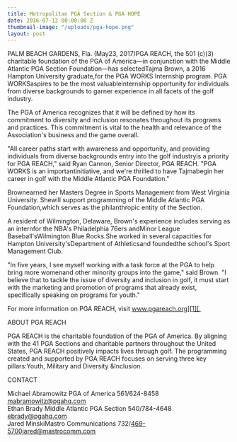 ```yaml
---
title: Metropolitan PGA Section & PGA HOPE
date: 2016-07-12 00:00:00 Z
thumbnail-image: "/uploads/pga-hope.png"
layout: post
---
```


PALM BEACH GARDENS, Fla. (May23, 2017)PGA REACH, the 501 (c)(3) charitable foundation of the PGA of America—in conjunction with the Middle Atlantic PGA Section Foundation—has selectedTajma Brown, a 2016 Hampton University graduate,for the PGA WORKS Internship program. PGA WORKSaspires to be the most valuableinternship opportunity for individuals from diverse backgrounds to garner experience in all facets of the golf industry.

The PGA of America recognizes that it will be defined by how its commitment to diversity and inclusion resonates throughout its programs and practices. This commitment is vital to the health and relevance of the Association's business and the game overall.

"All career paths start with awareness and opportunity, and providing individuals from diverse backgrounds entry into the golf industryis a priority for PGA REACH," said Ryan Cannon, Senior Director, PGA REACH. "PGA WORKS is an importantinitiative, and we're thrilled to have Tajmabegin her career in golf with the Middle Atlantic PGA Foundation."

Brownearned her Masters Degree in Sports Management from West Virginia University. Shewill support programming of the Middle Atlantic PGA Foundation,which serves as the philanthropic entity of the Section.

A resident of Wilmington, Delaware, Brown's experience includes serving as an internfor the NBA's Philadelphia 76ers andMinor League Baseball'sWilmington Blue Rocks.She worked in several capacities for Hampton University'sDepartment of Athleticsand foundedthe school's Sport Management Club.

"In five years, I see myself working with a task force at the PGA to help bring more womenand other minority groups into the game," said Brown. "I believe that to tackle the issue of diversity and inclusion in golf, it must start with the marketing and promotion of programs that already exist, specifically speaking on programs for youth."

For more information on PGA REACH, visit [www.pgareach.org][1][. ][2]

ABOUT PGA REACH

PGA REACH is the charitable foundation of the PGA of America. By aligning with the 41 PGA Sections and charitable partners throughout the United States, PGA REACH positively impacts lives through golf. The programming created and supported by PGA REACH focuses on serving three key pillars:Youth, Military and Diversity &Inclusion.

CONTACT

Michael Abramowitz PGA of America 561/624-8458 mabramowitz@pgahq.com  
Ethan Brady Middle Atlantic PGA Section 540/784-4648 ebrady@pgahq.com  
Jared MinskiMastro Communications 732/469-5700jared@mastrocomm.com

[1]: https://pgareach.org/pga
[2]: https://pgareach.org/metropolitan-pga-section-pga-hope-3/undefined